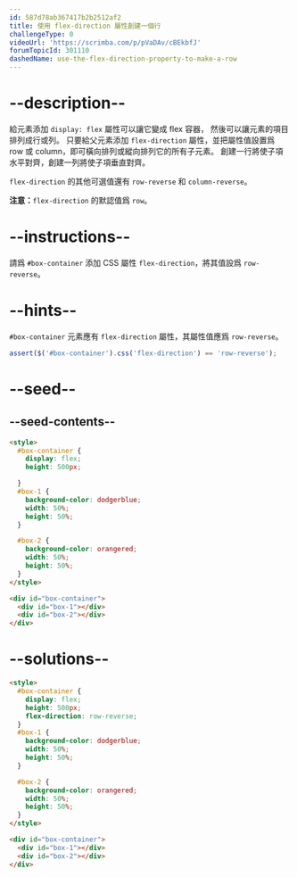 ```yaml
---
id: 587d78ab367417b2b2512af2
title: 使用 flex-direction 屬性創建一個行
challengeType: 0
videoUrl: 'https://scrimba.com/p/pVaDAv/cBEkbfJ'
forumTopicId: 301110
dashedName: use-the-flex-direction-property-to-make-a-row
---
```


# --description--

給元素添加 `display: flex` 屬性可以讓它變成 flex 容器， 然後可以讓元素的項目排列成行或列。 只要給父元素添加 `flex-direction` 屬性，並把屬性值設置爲 row 或 column，即可橫向排列或縱向排列它的所有子元素。 創建一行將使子項水平對齊，創建一列將使子項垂直對齊。

`flex-direction` 的其他可選值還有 `row-reverse` 和 `column-reverse`。

**注意：**`flex-direction` 的默認值爲 `row`。

# --instructions--

請爲 `#box-container` 添加 CSS 屬性 `flex-direction`，將其值設爲 `row-reverse`。

# --hints--

`#box-container` 元素應有 `flex-direction` 屬性，其屬性值應爲 `row-reverse`。

```js
assert($('#box-container').css('flex-direction') == 'row-reverse');
```

# --seed--

## --seed-contents--

```html
<style>
  #box-container {
    display: flex;
    height: 500px;

  }
  #box-1 {
    background-color: dodgerblue;
    width: 50%;
    height: 50%;
  }

  #box-2 {
    background-color: orangered;
    width: 50%;
    height: 50%;
  }
</style>

<div id="box-container">
  <div id="box-1"></div>
  <div id="box-2"></div>
</div>
```

# --solutions--

```html
<style>
  #box-container {
    display: flex;
    height: 500px;
    flex-direction: row-reverse;
  }
  #box-1 {
    background-color: dodgerblue;
    width: 50%;
    height: 50%;
  }

  #box-2 {
    background-color: orangered;
    width: 50%;
    height: 50%;
  }
</style>

<div id="box-container">
  <div id="box-1"></div>
  <div id="box-2"></div>
</div>
```
